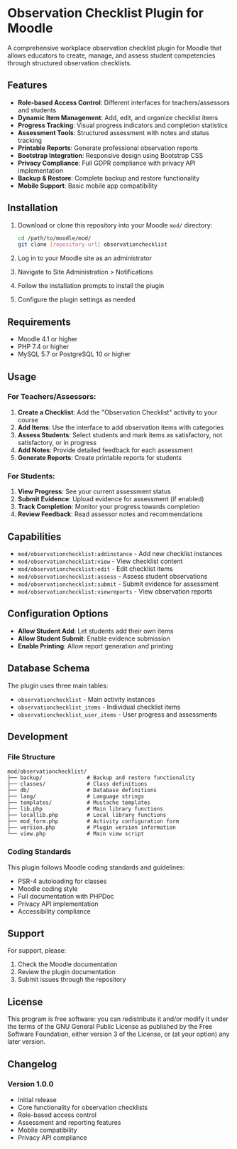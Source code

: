 
# Observation Checklist Plugin for Moodle

A comprehensive workplace observation checklist plugin for Moodle that allows educators to create, manage, and assess student competencies through structured observation checklists.

## Features

- **Role-based Access Control**: Different interfaces for teachers/assessors and students
- **Dynamic Item Management**: Add, edit, and organize checklist items
- **Progress Tracking**: Visual progress indicators and completion statistics
- **Assessment Tools**: Structured assessment with notes and status tracking
- **Printable Reports**: Generate professional observation reports
- **Bootstrap Integration**: Responsive design using Bootstrap CSS
- **Privacy Compliance**: Full GDPR compliance with privacy API implementation
- **Backup & Restore**: Complete backup and restore functionality
- **Mobile Support**: Basic mobile app compatibility

## Installation

1. Download or clone this repository into your Moodle `mod/` directory:
   ```bash
   cd /path/to/moodle/mod/
   git clone [repository-url] observationchecklist
   ```

2. Log in to your Moodle site as an administrator

3. Navigate to Site Administration > Notifications

4. Follow the installation prompts to install the plugin

5. Configure the plugin settings as needed

## Requirements

- Moodle 4.1 or higher
- PHP 7.4 or higher
- MySQL 5.7 or PostgreSQL 10 or higher

## Usage

### For Teachers/Assessors:

1. **Create a Checklist**: Add the "Observation Checklist" activity to your course
2. **Add Items**: Use the interface to add observation items with categories
3. **Assess Students**: Select students and mark items as satisfactory, not satisfactory, or in progress
4. **Add Notes**: Provide detailed feedback for each assessment
5. **Generate Reports**: Create printable reports for students

### For Students:

1. **View Progress**: See your current assessment status
2. **Submit Evidence**: Upload evidence for assessment (if enabled)
3. **Track Completion**: Monitor your progress towards completion
4. **Review Feedback**: Read assessor notes and recommendations

## Capabilities

- `mod/observationchecklist:addinstance` - Add new checklist instances
- `mod/observationchecklist:view` - View checklist content
- `mod/observationchecklist:edit` - Edit checklist items
- `mod/observationchecklist:assess` - Assess student observations
- `mod/observationchecklist:submit` - Submit evidence for assessment
- `mod/observationchecklist:viewreports` - View observation reports

## Configuration Options

- **Allow Student Add**: Let students add their own items
- **Allow Student Submit**: Enable evidence submission
- **Enable Printing**: Allow report generation and printing

## Database Schema

The plugin uses three main tables:

- `observationchecklist` - Main activity instances
- `observationchecklist_items` - Individual checklist items
- `observationchecklist_user_items` - User progress and assessments

## Development

### File Structure
```
mod/observationchecklist/
├── backup/              # Backup and restore functionality
├── classes/             # Class definitions
├── db/                  # Database definitions
├── lang/                # Language strings
├── templates/           # Mustache templates
├── lib.php              # Main library functions
├── locallib.php         # Local library functions
├── mod_form.php         # Activity configuration form
├── version.php          # Plugin version information
└── view.php             # Main view script
```

### Coding Standards

This plugin follows Moodle coding standards and guidelines:
- PSR-4 autoloading for classes
- Moodle coding style
- Full documentation with PHPDoc
- Privacy API implementation
- Accessibility compliance

## Support

For support, please:
1. Check the Moodle documentation
2. Review the plugin documentation
3. Submit issues through the repository

## License

This program is free software: you can redistribute it and/or modify it under the terms of the GNU General Public License as published by the Free Software Foundation, either version 3 of the License, or (at your option) any later version.

## Changelog

### Version 1.0.0
- Initial release
- Core functionality for observation checklists
- Role-based access control
- Assessment and reporting features
- Mobile compatibility
- Privacy API compliance
